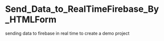 # Send_Data_to_RealTimeFirebase_By_HTMLForm
sending data to firebase in real time to create a demo project
